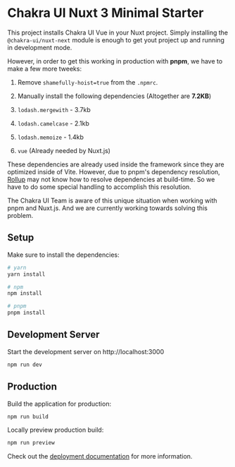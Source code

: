 # Chakra UI Nuxt 3 Minimal Starter

This project installs Chakra UI Vue in your Nuxt project. Simply installing the `@chakra-ui/nuxt-next` module
is enough to get yout project up and running in development mode.

However, in order to get this working in production with **pnpm**, we have to make a few more tweeks:
1. Remove `shamefully-hoist=true` from the `.npmrc`.
2. Manually install the following dependencies (Altogether are **7.2KB**)
  1. `lodash.mergewith` - 3.7kb
  2. `lodash.camelcase` - 2.1kb
  3. `lodash.memoize` - 1.4kb
  
  4. `vue` (Already needed by Nuxt.js)

These dependencies are already used inside the framework since they are optimized inside of Vite. However, due to
pnpm's dependency resolution, [Rollup](https://rollup.js.org) may not know how to resolve dependencies at build-time. So we have to do some special handling
to accomplish this resolution.

The Chakra UI Team is aware of this unique situation when working with pnpm and Nuxt.js. And we are currently working towards solving
this problem.

## Setup

Make sure to install the dependencies:

```bash
# yarn
yarn install

# npm
npm install

# pnpm
pnpm install
```

## Development Server

Start the development server on http://localhost:3000

```bash
npm run dev
```

## Production

Build the application for production:

```bash
npm run build
```

Locally preview production build:

```bash
npm run preview
```

Check out the [deployment documentation](https://nuxt.com/docs/getting-started/deployment) for more information.
